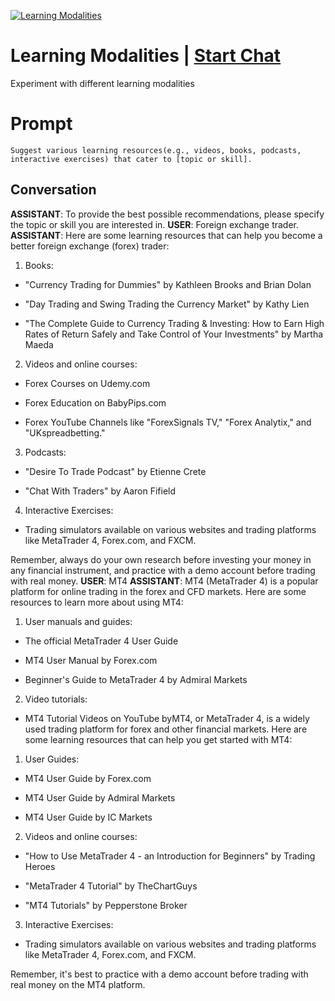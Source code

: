 
[![Learning Modalities](https://flow-prompt-covers.s3.us-west-1.amazonaws.com/icon/realistic/real_6.png)](https://gptcall.net/chat.html?data=%7B%22contact%22%3A%7B%22id%22%3A%22hRb7IApCILZFd2NRdYd40%22%2C%22flow%22%3Atrue%7D%7D)
# Learning Modalities | [Start Chat](https://gptcall.net/chat.html?data=%7B%22contact%22%3A%7B%22id%22%3A%22hRb7IApCILZFd2NRdYd40%22%2C%22flow%22%3Atrue%7D%7D)
Experiment with different learning modalities

# Prompt

```
Suggest various learning resources(e.g., videos, books, podcasts, interactive exercises) that cater to [topic or skill].
```

## Conversation

**ASSISTANT**: To provide the best possible recommendations, please specify the topic or skill you are interested in.
**USER**: Foreign exchange trader.
**ASSISTANT**: Here are some learning resources that can help you become a better foreign exchange (forex) trader:



1. Books:

- "Currency Trading for Dummies" by Kathleen Brooks and Brian Dolan

- "Day Trading and Swing Trading the Currency Market" by Kathy Lien

- "The Complete Guide to Currency Trading & Investing: How to Earn High Rates of Return Safely and Take Control of Your Investments" by Martha Maeda



2. Videos and online courses:

- Forex Courses on Udemy.com

- Forex Education on BabyPips.com

- Forex YouTube Channels like "ForexSignals TV," "Forex Analytix," and "UKspreadbetting."



3. Podcasts:

- "Desire To Trade Podcast" by Etienne Crete

- "Chat With Traders" by Aaron Fifield



4. Interactive Exercises:

- Trading simulators available on various websites and trading platforms like MetaTrader 4, Forex.com, and FXCM.



Remember, always do your own research before investing your money in any financial instrument, and practice with a demo account before trading with real money.
**USER**: MT4
**ASSISTANT**: MT4 (MetaTrader 4) is a popular platform for online trading in the forex and CFD markets. Here are some resources to learn more about using MT4:



1. User manuals and guides:

- The official MetaTrader 4 User Guide

- MT4 User Manual by Forex.com

- Beginner's Guide to MetaTrader 4 by Admiral Markets



2. Video tutorials:

- MT4 Tutorial Videos on YouTube byMT4, or MetaTrader 4, is a widely used trading platform for forex and other financial markets. Here are some learning resources that can help you get started with MT4:



1. User Guides:

- MT4 User Guide by Forex.com

- MT4 User Guide by Admiral Markets

- MT4 User Guide by IC Markets



2. Videos and online courses:

- "How to Use MetaTrader 4 - an Introduction for Beginners" by Trading Heroes

- "MetaTrader 4 Tutorial" by TheChartGuys 

- "MT4 Tutorials" by Pepperstone Broker 



3. Interactive Exercises:

- Trading simulators available on various websites and trading platforms like MetaTrader 4, Forex.com, and FXCM.



Remember, it's best to practice with a demo account before trading with real money on the MT4 platform.



